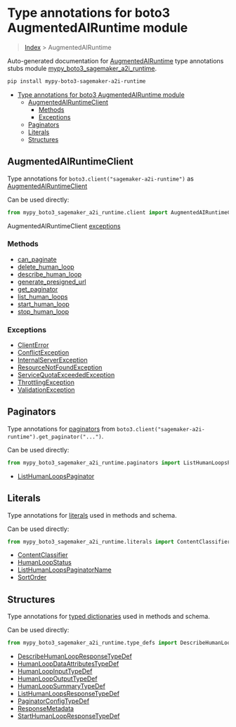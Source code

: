 # Type annotations for boto3 AugmentedAIRuntime module

> [Index](../README.md) > AugmentedAIRuntime

Auto-generated documentation for [AugmentedAIRuntime](https://boto3.amazonaws.com/v1/documentation/api/latest/reference/services/sagemaker-a2i-runtime.html#AugmentedAIRuntime)
type annotations stubs module [mypy_boto3_sagemaker_a2i_runtime](https://pypi.org/project/mypy-boto3-sagemaker-a2i-runtime/).

```bash
pip install mypy-boto3-sagemaker-a2i-runtime
```

- [Type annotations for boto3 AugmentedAIRuntime module](#type-annotations-for-boto3-augmentedairuntime-module)
  - [AugmentedAIRuntimeClient](#augmentedairuntimeclient)
    - [Methods](#methods)
    - [Exceptions](#exceptions)
  - [Paginators](#paginators)
  - [Literals](#literals)
  - [Structures](#structures)

## AugmentedAIRuntimeClient

Type annotations for  `boto3.client("sagemaker-a2i-runtime")` as [AugmentedAIRuntimeClient](./client.md)

Can be used directly:

```python
from mypy_boto3_sagemaker_a2i_runtime.client import AugmentedAIRuntimeClient
```


AugmentedAIRuntimeClient [exceptions](./client.md#exceptions)



### Methods
- [can_paginate](./client.md#can-paginate)
- [delete_human_loop](./client.md#delete-human-loop)
- [describe_human_loop](./client.md#describe-human-loop)
- [generate_presigned_url](./client.md#generate-presigned-url)
- [get_paginator](./client.md#get-paginator)
- [list_human_loops](./client.md#list-human-loops)
- [start_human_loop](./client.md#start-human-loop)
- [stop_human_loop](./client.md#stop-human-loop)




### Exceptions
- [ClientError](./client.md#clienterror)
- [ConflictException](./client.md#conflictexception)
- [InternalServerException](./client.md#internalserverexception)
- [ResourceNotFoundException](./client.md#resourcenotfoundexception)
- [ServiceQuotaExceededException](./client.md#servicequotaexceededexception)
- [ThrottlingException](./client.md#throttlingexception)
- [ValidationException](./client.md#validationexception)






## Paginators

Type annotations for [paginators](./paginators.md) from `boto3.client("sagemaker-a2i-runtime").get_paginator("...")`.

Can be used directly:

```python
from mypy_boto3_sagemaker_a2i_runtime.paginators import ListHumanLoopsPaginator, ...
```

- [ListHumanLoopsPaginator](./paginators.md#listhumanloopspaginator)






## Literals

Type annotations for [literals](./literals.md) used in methods and schema.

Can be used directly:

```python
from mypy_boto3_sagemaker_a2i_runtime.literals import ContentClassifier, ...
```

- [ContentClassifier](./literals.md#contentclassifier)
- [HumanLoopStatus](./literals.md#humanloopstatus)
- [ListHumanLoopsPaginatorName](./literals.md#listhumanloopspaginatorname)
- [SortOrder](./literals.md#sortorder)




## Structures


Type annotations for [typed dictionaries](./type_defs.md) used in methods and schema.

Can be used directly:

```python
from mypy_boto3_sagemaker_a2i_runtime.type_defs import DescribeHumanLoopResponseTypeDef, ...
```

- [DescribeHumanLoopResponseTypeDef](./type_defs.md#describehumanloopresponsetypedef)
- [HumanLoopDataAttributesTypeDef](./type_defs.md#humanloopdataattributestypedef)
- [HumanLoopInputTypeDef](./type_defs.md#humanloopinputtypedef)
- [HumanLoopOutputTypeDef](./type_defs.md#humanloopoutputtypedef)
- [HumanLoopSummaryTypeDef](./type_defs.md#humanloopsummarytypedef)
- [ListHumanLoopsResponseTypeDef](./type_defs.md#listhumanloopsresponsetypedef)
- [PaginatorConfigTypeDef](./type_defs.md#paginatorconfigtypedef)
- [ResponseMetadata](./type_defs.md#responsemetadata)
- [StartHumanLoopResponseTypeDef](./type_defs.md#starthumanloopresponsetypedef)
